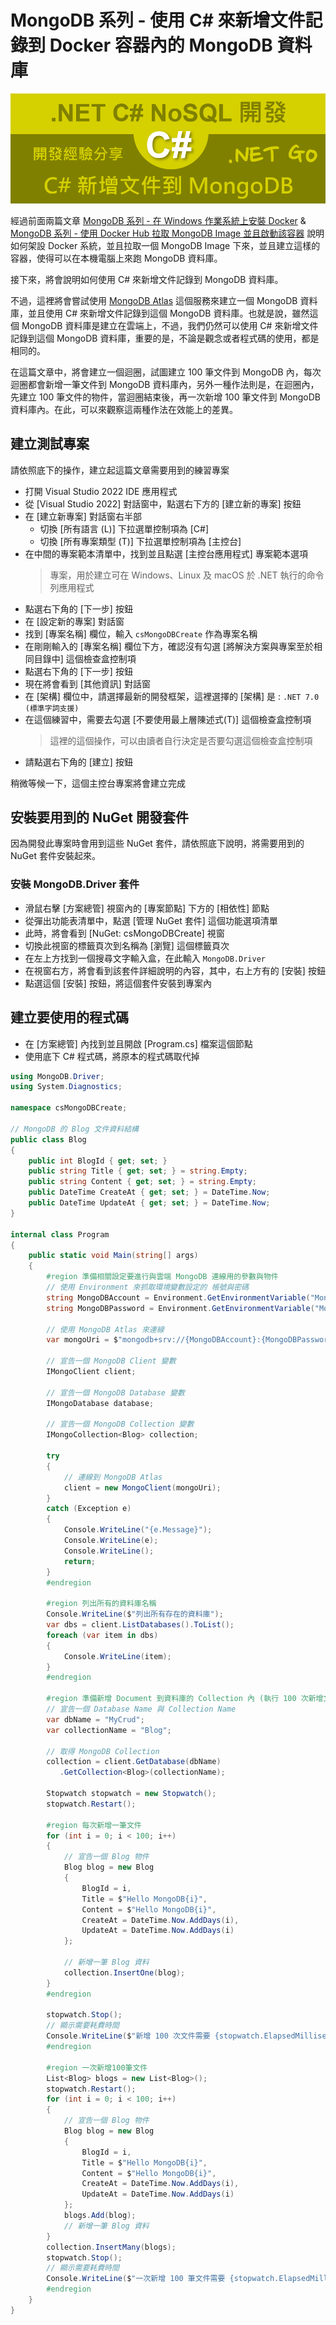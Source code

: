 # MongoDB 系列 - 使用 C# 來新增文件記錄到 Docker 容器內的 MongoDB 資料庫

![](../Images/X2023-9859.png)

經過前面兩篇文章 [MongoDB 系列 - 在 Windows 作業系統上安裝 Docker](https://csharpkh.blogspot.com/2023/11/MongoDb-Installation-Windows-Ducker-Desktop.html) & [MongoDB 系列 - 使用 Docker Hub 拉取 MongoDB Image 並且啟動該容器](https://csharpkh.blogspot.com/2023/11/MongoDB-Pull-Image-From-Docker-Hub-Start-Container.html) 說明如何架設 Docker 系統，並且拉取一個 MongoDB Image 下來，並且建立這樣的容器，使得可以在本機電腦上來跑 MongoDB 資料庫。

接下來，將會說明如何使用 C# 來新增文件記錄到 MongoDB 資料庫。

不過，這裡將會嘗試使用 [MongoDB Atlas](https://www.mongodb.com/zh-cn/atlas) 這個服務來建立一個 MongoDB 資料庫，並且使用 C# 來新增文件記錄到這個 MongoDB 資料庫。也就是說，雖然這個 MongoDB 資料庫是建立在雲端上，不過，我們仍然可以使用 C# 來新增文件記錄到這個 MongoDB 資料庫，重要的是，不論是觀念或者程式碼的使用，都是相同的。

在這篇文章中，將會建立一個迴圈，試圖建立 100 筆文件到 MongoDB 內，每次迴圈都會新增一筆文件到 MongoDB 資料庫內，另外一種作法則是，在迴圈內，先建立 100 筆文件的物件，當迴圈結束後，再一次新增 100 筆文件到 MongoDB 資料庫內。在此，可以來觀察這兩種作法在效能上的差異。

## 建立測試專案

請依照底下的操作，建立起這篇文章需要用到的練習專案

* 打開 Visual Studio 2022 IDE 應用程式
* 從 [Visual Studio 2022] 對話窗中，點選右下方的 [建立新的專案] 按鈕
* 在 [建立新專案] 對話窗右半部
  * 切換 [所有語言 (L)] 下拉選單控制項為 [C#]
  * 切換 [所有專案類型 (T)] 下拉選單控制項為 [主控台]
* 在中間的專案範本清單中，找到並且點選 [主控台應用程式] 專案範本選項
  > 專案，用於建立可在 Windows、Linux 及 macOS 於 .NET 執行的命令列應用程式
* 點選右下角的 [下一步] 按鈕
* 在 [設定新的專案] 對話窗
* 找到 [專案名稱] 欄位，輸入 `csMongoDBCreate` 作為專案名稱
* 在剛剛輸入的 [專案名稱] 欄位下方，確認沒有勾選 [將解決方案與專案至於相同目錄中] 這個檢查盒控制項
* 點選右下角的 [下一步] 按鈕
* 現在將會看到 [其他資訊] 對話窗
* 在 [架構] 欄位中，請選擇最新的開發框架，這裡選擇的 [架構] 是 : `.NET 7.0 (標準字詞支援)`
* 在這個練習中，需要去勾選 [不要使用最上層陳述式(T)] 這個檢查盒控制項
  > 這裡的這個操作，可以由讀者自行決定是否要勾選這個檢查盒控制項
* 請點選右下角的 [建立] 按鈕

稍微等候一下，這個主控台專案將會建立完成

## 安裝要用到的 NuGet 開發套件

因為開發此專案時會用到這些 NuGet 套件，請依照底下說明，將需要用到的 NuGet 套件安裝起來。

### 安裝 MongoDB.Driver 套件

* 滑鼠右擊 [方案總管] 視窗內的 [專案節點] 下方的 [相依性] 節點
* 從彈出功能表清單中，點選 [管理 NuGet 套件] 這個功能選項清單
* 此時，將會看到 [NuGet: csMongoDBCreate] 視窗
* 切換此視窗的標籤頁次到名稱為 [瀏覽] 這個標籤頁次
* 在左上方找到一個搜尋文字輸入盒，在此輸入 `MongoDB.Driver`
* 在視窗右方，將會看到該套件詳細說明的內容，其中，右上方有的 [安裝] 按鈕
* 點選這個 [安裝] 按鈕，將這個套件安裝到專案內

## 建立要使用的程式碼

* 在 [方案總管] 內找到並且開啟 [Program.cs] 檔案這個節點
* 使用底下 C# 程式碼，將原本的程式碼取代掉

```csharp
using MongoDB.Driver;
using System.Diagnostics;

namespace csMongoDBCreate;

// MongoDB 的 Blog 文件資料結構
public class Blog
{
    public int BlogId { get; set; }
    public string Title { get; set; } = string.Empty;
    public string Content { get; set; } = string.Empty;
    public DateTime CreateAt { get; set; } = DateTime.Now;
    public DateTime UpdateAt { get; set; } = DateTime.Now;
}

internal class Program
{
    public static void Main(string[] args)
    {
        #region 準備相關設定要進行與雲端 MongoDB 連線用的參數與物件
        // 使用 Environment 來抓取環境變數設定的 帳號與密碼
        string MongoDBAccount = Environment.GetEnvironmentVariable("MongoDBAccount");
        string MongoDBPassword = Environment.GetEnvironmentVariable("MongoDBPassword");

        // 使用 MongoDB Atlas 來連線
        var mongoUri = $"mongodb+srv://{MongoDBAccount}:{MongoDBPassword}@vulcanmongo.hptf95d.mongodb.net/?retryWrites=true&w=majority";

        // 宣告一個 MongoDB Client 變數
        IMongoClient client;

        // 宣告一個 MongoDB Database 變數
        IMongoDatabase database;

        // 宣告一個 MongoDB Collection 變數
        IMongoCollection<Blog> collection;

        try
        {
            // 連線到 MongoDB Atlas
            client = new MongoClient(mongoUri);
        }
        catch (Exception e)
        {
            Console.WriteLine("{e.Message}");
            Console.WriteLine(e);
            Console.WriteLine();
            return;
        }
        #endregion

        #region 列出所有的資料庫名稱
        Console.WriteLine($"列出所有存在的資料庫");
        var dbs = client.ListDatabases().ToList();
        foreach (var item in dbs)
        {
            Console.WriteLine(item);
        }
        #endregion

        #region 準備新增 Document 到資料庫的 Collection 內 (執行 100 次新增文件)
        // 宣告一個 Database Name 與 Collection Name
        var dbName = "MyCrud";
        var collectionName = "Blog";

        // 取得 MongoDB Collection
        collection = client.GetDatabase(dbName)
           .GetCollection<Blog>(collectionName);

        Stopwatch stopwatch = new Stopwatch();
        stopwatch.Restart();

        #region 每次新增一筆文件
        for (int i = 0; i < 100; i++)
        {
            // 宣告一個 Blog 物件
            Blog blog = new Blog
            {
                BlogId = i,
                Title = $"Hello MongoDB{i}",
                Content = $"Hello MongoDB{i}",
                CreateAt = DateTime.Now.AddDays(i),
                UpdateAt = DateTime.Now.AddDays(i)
            };

            // 新增一筆 Blog 資料
            collection.InsertOne(blog);
        }
        #endregion

        stopwatch.Stop();
        // 顯示需要耗費時間
        Console.WriteLine($"新增 100 次文件需要 {stopwatch.ElapsedMilliseconds} ms");
        #endregion

        #region 一次新增100筆文件
        List<Blog> blogs = new List<Blog>();
        stopwatch.Restart();
        for (int i = 0; i < 100; i++)
        {
            // 宣告一個 Blog 物件
            Blog blog = new Blog
            {
                BlogId = i,
                Title = $"Hello MongoDB{i}",
                Content = $"Hello MongoDB{i}",
                CreateAt = DateTime.Now.AddDays(i),
                UpdateAt = DateTime.Now.AddDays(i)
            };
            blogs.Add(blog);
            // 新增一筆 Blog 資料
        }
        collection.InsertMany(blogs);
        stopwatch.Stop();
        // 顯示需要耗費時間
        Console.WriteLine($"一次新增 100 筆文件需要 {stopwatch.ElapsedMilliseconds} ms");
        #endregion
    }
}
```







